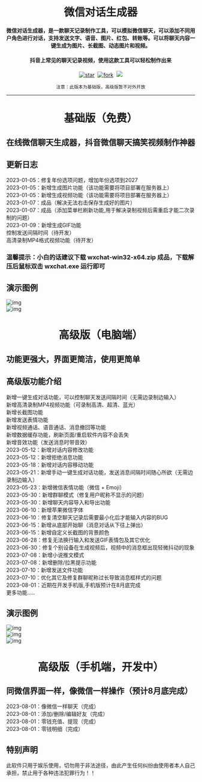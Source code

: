 <h1 align="center">微信对话生成器</h1>

<h4 align="center">微信对话生成器，是一款聊天记录制作工具，可以模拟微信聊天，可以添加不同用户角色进行对话，支持发送文字、语音、图片、红包、转账等。可以将聊天内容一键生成为图片、长截图、动态图片和视频。</h4>
<h4 align="center">抖音上常见的聊天记录视频，使用这款工具可以轻松制作出来</h4>
<div align="center">

[![star](https://gitee.com/lifeixue/weixin-chat/badge/star.svg)](https://gitee.com/lifeixue/weixin-chat)  [![fork](https://gitee.com/lifeixue/weixin-chat/badge/fork.svg)](https://gitee.com/lifeixue/weixin-chat)  [![](https://img.shields.io/badge/微信：-tmall12-red)]()

```shell
注意：此版本为基础版，高级版暂不对外开放
```
------------------------------------------------------------------------
</div>

<h1 align="center">基础版（免费）</h1>

## 在线微信聊天生成器，抖音微信聊天搞笑视频制作神器

## 更新日志
2023-01-05：修复年份选项问题，增加年份选项到2027  
2023-01-05：新增生成图片功能（该功能需要将项目部署在服务器上）  
2023-01-05：新增生成视频功能（该功能需要将项目部署在服务器上）  
2023-01-07：成品（解决无法右击保存生成好的图片）  
2023-01-07：成品（添加菜单栏刷新功能,用于解决录制视频后需重启才能二次录制的问题）  
2023-01-09：新增生成GIF功能  
控制发送间隔时间（待开发）  
高清录制MP4格式视频功能（待开发）  
### 温馨提示：小白的话建议下载 wxchat-win32-x64.zip 成品，下载解压后鼠标双击 wxchat.exe 运行即可

## 演示图例
![img](./img/demo.gif)  
![img](./img/demo.png)

<h1 align="center">高级版（电脑端）</h1>

## 功能更强大，界面更简洁，使用更简单

## 高级版功能介绍
新增一键生成对话功能，可以控制聊天发送间隔时间（无需边录制边输入）  
新增高清录制MP4视频功能（可录制高清、超清、蓝光）  
新增长截图功能  
新增发送表情功能  
新增视频通话、语音通话、消息撤回等功能  
新增数据缓存功能，刷新页面/重启软件内容不会丢失  
新增音效功能（发送消息时带音效）  
2023-05-12：新增对话内容修改功能  
2023-05-12：新增拒绝消息功能  
2023-05-18：新增对话内容移动功能  
2023-05-21：新增手动一键生成对话功能，发送消息间隔时间随心所欲（无需边录制边输入）  
2023-05-23：新增微信表情功能（微信 + Emoji）  
2023-05-30：新增群聊模式（修复用户昵称不显示的问题）  
2023-05-30：新增聊天内容导入和导出功能  
2023-06-10：新增苹果微信字体  
2023-06-10：修复清空聊天记录后需要最小化后才能输入内容的BUG  
2023-06-15：新增从底部开始聊（消息对话从下往上弹出）  
2023-06-15：新增自定义长截图的背景颜色  
2023-06-28：修复无法换行输入和发送GIF表情包及其它优化  
2023-06-30：修复个别设备在生成视频后，视频中的消息框出现轻微抖动的现象  
2023-07-08：新增小说推文模式  
2023-07-08：新增删除/拉黑提示功能  
2023-07-10：新增发送文件功能  
2023-07-10：优化其它及修复群聊昵称过长导致消息框样式的问题  
2023-08-01：近期在开发手机版,手机版预计在8月底完成  
更多功能.....

## 演示图例
![img](./img/1.gif)  
![img](./img/1.png)  
![img](./img/2.png)

<h1 align="center">高级版（手机端，开发中）</h1>

## 同微信界面一样，像微信一样操作（预计8月底完成）

2023-08-01：像微信一样聊天（完成）    
2023-08-01：添加/删除/编辑好友（完成）  
2023-08-01：零钱充值、提现（完成）  
2023-08-01：零钱明细（完成）  

## 特别声明
此软件只用于娱乐使用，切勿用于非法途径，由此产生任何纠纷由使用者本人自己承担，禁止用于各种违法犯罪行为！！